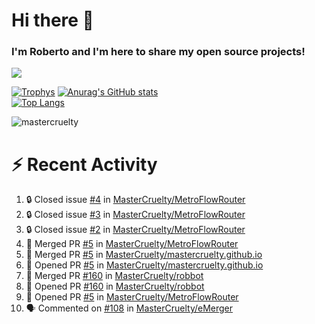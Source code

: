 # Hi there 👋
### I'm Roberto and I'm here to share my open source projects!

<img src="https://komarev.com/ghpvc/?username=mastercruelty&label=Profile views&color=0e75b6"><br>

[![Trophys](https://github-profile-trophy.vercel.app/?username=mastercruelty)](https://github.com/ryo-ma/github-profile-trophy)
[![Anurag's GitHub stats](https://github-readme-stats.vercel.app/api?username=mastercruelty&show_icons=true&theme=tokyonight)](https://github.com/anuraghazra/github-readme-stats)<br>
[![Top Langs](https://github-readme-stats.vercel.app/api/top-langs/?username=mastercruelty&langs_count=10&hide=jupyter%20notebook&exclude_repo=Alarm-project&layout=compact&theme=tokyonight)](https://github.com/anuraghazra/github-readme-stats)
<p><img align="center" src="https://github-readme-streak-stats.herokuapp.com/?user=mastercruelty&" alt="mastercruelty" /></p>

# :zap: Recent Activity
<!--START_SECTION:activity-->
1. 🔒 Closed issue [#4](https://github.com/MasterCruelty/MetroFlowRouter/issues/4) in [MasterCruelty/MetroFlowRouter](https://github.com/MasterCruelty/MetroFlowRouter)
2. 🔒 Closed issue [#3](https://github.com/MasterCruelty/MetroFlowRouter/issues/3) in [MasterCruelty/MetroFlowRouter](https://github.com/MasterCruelty/MetroFlowRouter)
3. 🔒 Closed issue [#2](https://github.com/MasterCruelty/MetroFlowRouter/issues/2) in [MasterCruelty/MetroFlowRouter](https://github.com/MasterCruelty/MetroFlowRouter)
4. 🎉 Merged PR [#5](https://github.com/MasterCruelty/MetroFlowRouter/pull/5) in [MasterCruelty/MetroFlowRouter](https://github.com/MasterCruelty/MetroFlowRouter)
5. 🎉 Merged PR [#5](https://github.com/MasterCruelty/mastercruelty.github.io/pull/5) in [MasterCruelty/mastercruelty.github.io](https://github.com/MasterCruelty/mastercruelty.github.io)
6. 💪 Opened PR [#5](https://github.com/MasterCruelty/mastercruelty.github.io/pull/5) in [MasterCruelty/mastercruelty.github.io](https://github.com/MasterCruelty/mastercruelty.github.io)
7. 🎉 Merged PR [#160](https://github.com/MasterCruelty/robbot/pull/160) in [MasterCruelty/robbot](https://github.com/MasterCruelty/robbot)
8. 💪 Opened PR [#160](https://github.com/MasterCruelty/robbot/pull/160) in [MasterCruelty/robbot](https://github.com/MasterCruelty/robbot)
9. 💪 Opened PR [#5](https://github.com/MasterCruelty/MetroFlowRouter/pull/5) in [MasterCruelty/MetroFlowRouter](https://github.com/MasterCruelty/MetroFlowRouter)
10. 🗣 Commented on [#108](https://github.com/MasterCruelty/eMerger/pull/108#issuecomment-1871646237) in [MasterCruelty/eMerger](https://github.com/MasterCruelty/eMerger)
<!--END_SECTION:activity-->
